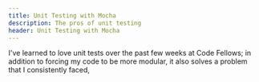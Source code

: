 ```yaml
---
title: Unit Testing with Mocha
description: The pros of unit testing
header: Unit Testing with Mocha
---
```


I've learned to love unit tests over the past few weeks at Code Fellows; in addition to forcing my code to be more modular, it also solves a problem that I consistently faced, 